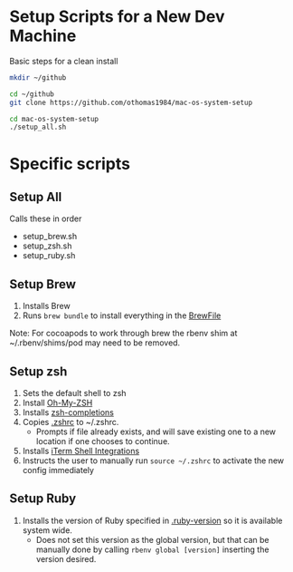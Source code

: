 # Setup Scripts for a New Dev Machine

Basic steps for a clean install

```zsh
mkdir ~/github

cd ~/github
git clone https://github.com/othomas1984/mac-os-system-setup

cd mac-os-system-setup
./setup_all.sh
```
# Specific scripts

## Setup All

Calls these in order
* setup_brew.sh
* setup_zsh.sh
* setup_ruby.sh

## Setup Brew
1) Installs Brew
2) Runs `brew bundle` to install everything in the [BrewFile](Brewfile)

Note: For cocoapods to work through brew the rbenv shim at ~/.rbenv/shims/pod may need to be removed.

## Setup zsh
1) Sets the default shell to zsh
2) Install [Oh-My-ZSH](https://ohmyz.sh)
3) Installs [zsh-completions](https://github.com/zsh-users/zsh-autosuggestions)
4) Copies [.zshrc](.zshrc) to ~/.zshrc.
   * Prompts if file already exists, and will save existing one to a new location if one chooses to continue.
5) Installs [iTerm Shell Integrations](https://iterm2.com/documentation-shell-integration.html)
6) Instructs the user to manually run `source ~/.zshrc` to activate the new config immediately

## Setup Ruby
1) Installs the version of Ruby specified in [.ruby-version](.ruby-version) so it is available system wide.
   * Does not set this version as the global version, but that can be manually done by calling `rbenv global [version]` inserting the version desired.
